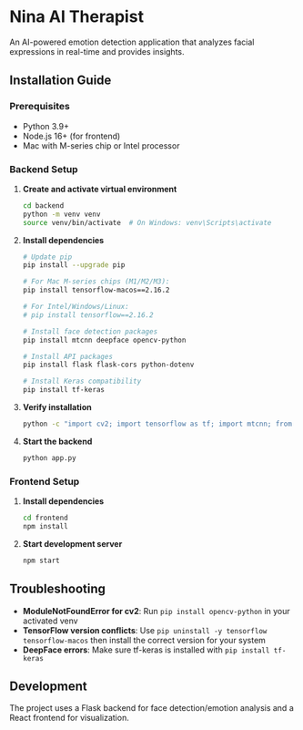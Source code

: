 # Nina AI Therapist

An AI-powered emotion detection application that analyzes facial expressions in real-time and provides insights.

## Installation Guide

### Prerequisites
- Python 3.9+ 
- Node.js 16+ (for frontend)
- Mac with M-series chip or Intel processor

### Backend Setup

1. **Create and activate virtual environment**
   ```bash
   cd backend
   python -m venv venv
   source venv/bin/activate  # On Windows: venv\Scripts\activate
   ```

2. **Install dependencies**
   ```bash
   # Update pip
   pip install --upgrade pip

   # For Mac M-series chips (M1/M2/M3):
   pip install tensorflow-macos==2.16.2 

   # For Intel/Windows/Linux:
   # pip install tensorflow==2.16.2

   # Install face detection packages
   pip install mtcnn deepface opencv-python

   # Install API packages
   pip install flask flask-cors python-dotenv

   # Install Keras compatibility
   pip install tf-keras
   ```

3. **Verify installation**
   ```bash
   python -c "import cv2; import tensorflow as tf; import mtcnn; from deepface import DeepFace; print('Setup successful!')"
   ```

4. **Start the backend**
   ```bash
   python app.py
   ```

### Frontend Setup

1. **Install dependencies**
   ```bash
   cd frontend
   npm install
   ```

2. **Start development server**
   ```bash
   npm start
   ```

## Troubleshooting

- **ModuleNotFoundError for cv2**: Run `pip install opencv-python` in your activated venv
- **TensorFlow version conflicts**: Use `pip uninstall -y tensorflow tensorflow-macos` then install the correct version for your system
- **DeepFace errors**: Make sure tf-keras is installed with `pip install tf-keras`

## Development
The project uses a Flask backend for face detection/emotion analysis and a React frontend for visualization.